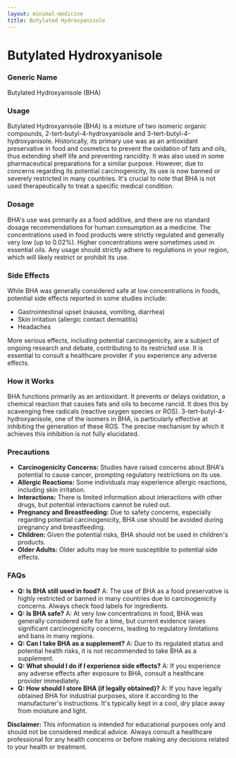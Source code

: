 ```yaml
---
layout: minimal-medicine
title: Butylated Hydroxyanisole
---
```


# Butylated Hydroxyanisole
### Generic Name
Butylated Hydroxyanisole (BHA)

### Usage
Butylated Hydroxyanisole (BHA) is a mixture of two isomeric organic compounds, 2-tert-butyl-4-hydroxyanisole and 3-tert-butyl-4-hydroxyanisole.  Historically, its primary use was as an antioxidant preservative in food and cosmetics to prevent the oxidation of fats and oils, thus extending shelf life and preventing rancidity.  It was also used in some pharmaceutical preparations for a similar purpose.  However, due to concerns regarding its potential carcinogenicity, its use is now banned or severely restricted in many countries.  It's crucial to note that BHA is not used therapeutically to treat a specific medical condition.

### Dosage
BHA's use was primarily as a food additive, and there are no standard dosage recommendations for human consumption as a medicine.  The concentrations used in food products were strictly regulated and generally very low (up to 0.02%). Higher concentrations were sometimes used in essential oils.  Any usage should strictly adhere to regulations in your region, which will likely restrict or prohibit its use.

### Side Effects
While BHA was generally considered safe at low concentrations in foods, potential side effects reported in some studies include:

*   Gastrointestinal upset (nausea, vomiting, diarrhea)
*   Skin irritation (allergic contact dermatitis)
*   Headaches

More serious effects, including potential carcinogenicity, are a subject of ongoing research and debate, contributing to its restricted use.  It is essential to consult a healthcare provider if you experience any adverse effects.

### How it Works
BHA functions primarily as an antioxidant.  It prevents or delays oxidation, a chemical reaction that causes fats and oils to become rancid. It does this by scavenging free radicals (reactive oxygen species or ROS).  3-tert-butyl-4-hydroxyanisole, one of the isomers in BHA, is particularly effective at inhibiting the generation of these ROS. The precise mechanism by which it achieves this inhibition is not fully elucidated.


### Precautions
* **Carcinogenicity Concerns:**  Studies have raised concerns about BHA's potential to cause cancer, prompting regulatory restrictions on its use.
* **Allergic Reactions:** Some individuals may experience allergic reactions, including skin irritation.
* **Interactions:** There is limited information about interactions with other drugs, but potential interactions cannot be ruled out.
* **Pregnancy and Breastfeeding:**  Due to safety concerns, especially regarding potential carcinogenicity, BHA use should be avoided during pregnancy and breastfeeding.
* **Children:**  Given the potential risks, BHA should not be used in children's products.
* **Older Adults:** Older adults may be more susceptible to potential side effects.


### FAQs

* **Q: Is BHA still used in food?** A:  The use of BHA as a food preservative is highly restricted or banned in many countries due to carcinogenicity concerns.  Always check food labels for ingredients.
* **Q: Is BHA safe?** A:  At very low concentrations in food, BHA was generally considered safe for a time, but current evidence raises significant carcinogenicity concerns, leading to regulatory limitations and bans in many regions.
* **Q: Can I take BHA as a supplement?** A:  Due to its regulated status and potential health risks, it is not recommended to take BHA as a supplement.
* **Q: What should I do if I experience side effects?** A:  If you experience any adverse effects after exposure to BHA, consult a healthcare provider immediately.
* **Q: How should I store BHA (if legally obtained)?** A:  If you have legally obtained BHA for industrial purposes, store it according to the manufacturer's instructions.  It's typically kept in a cool, dry place away from moisture and light.

**Disclaimer:** This information is intended for educational purposes only and should not be considered medical advice.  Always consult a healthcare professional for any health concerns or before making any decisions related to your health or treatment.
